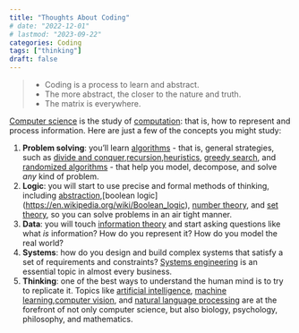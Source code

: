 ```yaml
---
title: "Thoughts About Coding"
# date: "2022-12-01"
# lastmod: "2023-09-22"
categories: Coding
tags: ["thinking"]
draft: false
---
```


> - Coding is a process to learn and abstract.
> - The more abstract, the closer to the nature and truth.
> - The matrix is everywhere.

[Computer science](https://en.wikipedia.org/wiki/Computer_science) is the study of [computation](https://en.wikipedia.org/wiki/Computation): that is, how to represent and process information. Here are just a few of the concepts you might study:

1.  **Problem solving**: you’ll learn [algorithms](https://en.wikipedia.org/wiki/Algorithm) - that is, general strategies, such as [divide and conquer](https://en.wikipedia.org/wiki/Divide_and_conquer_algorithm),[recursion](https://en.wikipedia.org/wiki/Recursive_algorithm),[heuristics](https://en.wikipedia.org/wiki/Heuristic_algorithm), [greedy search](https://en.wikipedia.org/wiki/Greedy_algorithm), and [randomized algorithms](https://en.wikipedia.org/wiki/Randomized_algorithm) - that help you model, decompose, and solve *any* kind of problem.
2.  **Logic**: you will start to use precise and formal methods of thinking, including [abstraction](https://en.wikipedia.org/wiki/Abstraction_(computer_science)),[boolean logic](https://en.wikipedia.org/wiki/Boolean_logic), [number theory](https://en.wikipedia.org/wiki/Number_theory), and [set theory](https://en.wikipedia.org/wiki/Set_theory), so you can solve problems in an air tight manner.
3.  **Data**: you will touch [information theory](https://en.wikipedia.org/wiki/Information_theory) and start asking questions like what *is* information? How do you represent it? How do you model the real world?
4.  **Systems**: how do you design and build complex systems that satisfy a set of requirements and constraints? [Systems engineering](https://en.wikipedia.org/wiki/Systems_engineering) is an essential topic in almost every business.
5.  **Thinking**: one of the best ways to understand the human mind is to try to replicate it. Topics like [artificial intelligence](https://en.wikipedia.org/wiki/Artificial_intelligence),
[machine learning](https://en.wikipedia.org/wiki/Machine_learning),[computer vision](https://en.wikipedia.org/wiki/Computer_vision), and [natural language processing](https://en.wikipedia.org/wiki/Natural_language_processing) are at the forefront of not only computer science, but also biology, psychology, philosophy, and mathematics.

